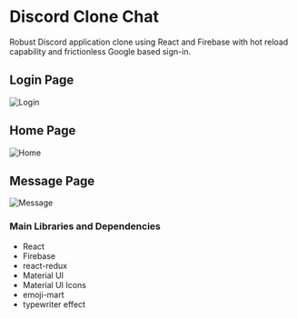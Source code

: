 # Discord Clone Chat

Robust Discord application clone using React and Firebase with hot reload capability and frictionless Google based sign-in.

## Login Page

![Login](Login.png)

## Home Page

![Home](Home.png)

## Message Page

![Message](Message.png)

### Main Libraries and Dependencies

- React
- Firebase
- react-redux
- Material UI
- Material UI Icons
- emoji-mart
- typewriter effect
